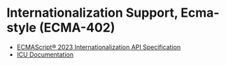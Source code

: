 # Internationalization Support, Ecma-style (ECMA-402)

* [ECMAScript® 2023 Internationalization API Specification](https://tc39.es/ecma402/)
* [ICU Documentation](https://unicode-org.github.io/icu/)
